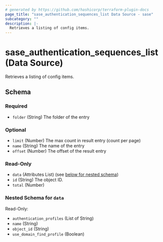 ```yaml
---
# generated by https://github.com/hashicorp/terraform-plugin-docs
page_title: "sase_authentication_sequences_list Data Source - sase"
subcategory: ""
description: |-
  Retrieves a listing of config items.
---
```


# sase_authentication_sequences_list (Data Source)

Retrieves a listing of config items.



<!-- schema generated by tfplugindocs -->
## Schema

### Required

- `folder` (String) The folder of the entry

### Optional

- `limit` (Number) The max count in result entry (count per page)
- `name` (String) The name of the entry
- `offset` (Number) The offset of the result entry

### Read-Only

- `data` (Attributes List) (see [below for nested schema](#nestedatt--data))
- `id` (String) The object ID.
- `total` (Number)

<a id="nestedatt--data"></a>
### Nested Schema for `data`

Read-Only:

- `authentication_profiles` (List of String)
- `name` (String)
- `object_id` (String)
- `use_domain_find_profile` (Boolean)


